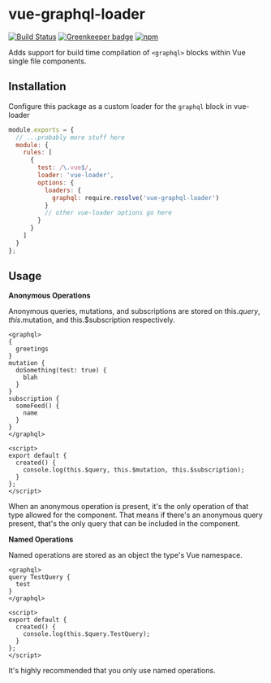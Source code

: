 # vue-graphql-loader

[![Build Status](https://travis-ci.org/zephraph/vue-graphql-loader.svg?branch=master)](https://travis-ci.org/zephraph/vue-graphql-loader)
[![Greenkeeper badge](https://badges.greenkeeper.io/zephraph/vue-graphql-loader.svg)](https://greenkeeper.io/)
[![npm](https://img.shields.io/npm/dt/vue-graphql-loader.svg)](https://www.npmjs.com/package/vue-graphql-loader)


Adds support for build time compilation of `<graphql>` blocks within Vue single file components.

## Installation

Configure this package as a custom loader for the `graphql` block in vue-loader

```javascript
module.exports = {
  // ...probably more stuff here
  module: {
    rules: [
      {
        test: /\.vue$/,
        loader: 'vue-loader',
        options: {
          loaders: {
            graphql: require.resolve('vue-graphql-loader')
          }
          // other vue-loader options go here
        }
      }
    ]
  }
};
```

## Usage

**Anonymous Operations**

Anonymous queries, mutations, and subscriptions are stored on this.$query, this.$mutation, and this.$subscription respectively.

```vue
<graphql>
{
  greetings
}
mutation {
  doSomething(test: true) {
    blah
  }
}
subscription {
  someFeed() {
    name
  }
}
</graphql>

<script>
export default {
  created() {
    console.log(this.$query, this.$mutation, this.$subscription);
  }
};
</script>
```

When an anonymous operation is present, it's the only operation of that type allowed for the component. That means if there's an anonymous query present, that's the only query that can be included in the component.

**Named Operations**

Named operations are stored as an object the type's Vue namespace.

```vue
<graphql>
query TestQuery {
  test
}
</graphql>

<script>
export default {
  created() {
    console.log(this.$query.TestQuery);
  }
};
</script>
```

It's highly recommended that you only use named operations.
